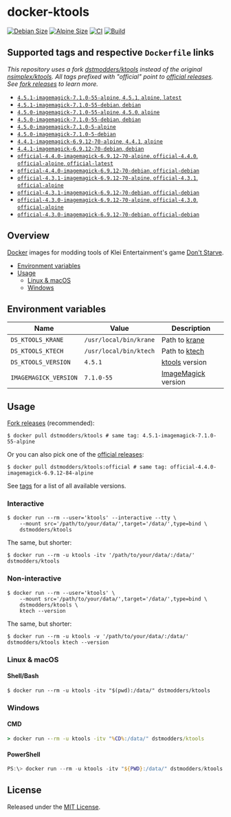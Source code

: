 # docker-ktools

[![Debian Size]](https://hub.docker.com/r/dstmodders/ktools)
[![Alpine Size]](https://hub.docker.com/r/dstmodders/ktools)
[![CI]](https://github.com/dstmodders/docker-ktools/actions/workflows/ci.yml)
[![Build]](https://github.com/dstmodders/docker-ktools/actions/workflows/build.yml)

## Supported tags and respective `Dockerfile` links

_This repository uses a fork [dstmodders/ktools] instead of the original
[nsimplex/ktools]. All tags prefixed with "official" point to [official
releases]. See [fork releases] to learn more._

- [`4.5.1-imagemagick-7.1.0-55-alpine`, `4.5.1`, `alpine`, `latest`](https://github.com/dstmodders/docker-ktools/blob/e18871ed5a4c8cea5121ea9b2b13868d6c04a2d7/latest/alpine/Dockerfile)
- [`4.5.1-imagemagick-7.1.0-55-debian`, `debian`](https://github.com/dstmodders/docker-ktools/blob/e18871ed5a4c8cea5121ea9b2b13868d6c04a2d7/latest/debian/Dockerfile)
- [`4.5.0-imagemagick-7.1.0-55-alpine`, `4.5.0`, `alpine`](https://github.com/dstmodders/docker-ktools/blob/e18871ed5a4c8cea5121ea9b2b13868d6c04a2d7/latest/alpine/Dockerfile)
- [`4.5.0-imagemagick-7.1.0-55-debian`, `debian`](https://github.com/dstmodders/docker-ktools/blob/e18871ed5a4c8cea5121ea9b2b13868d6c04a2d7/latest/debian/Dockerfile)
- [`4.5.0-imagemagick-7.1.0-5-alpine`](https://github.com/dstmodders/docker-ktools/blob/ef2d40c3fc2e675ca492371e0e539f13449a1846/latest/alpine/Dockerfile)
- [`4.5.0-imagemagick-7.1.0-5-debian`](https://github.com/dstmodders/docker-ktools/blob/ef2d40c3fc2e675ca492371e0e539f13449a1846/latest/debian/Dockerfile)
- [`4.4.1-imagemagick-6.9.12-70-alpine`, `4.4.1`, `alpine`](https://github.com/dstmodders/docker-ktools/blob/e18871ed5a4c8cea5121ea9b2b13868d6c04a2d7/latest/alpine/Dockerfile)
- [`4.4.1-imagemagick-6.9.12-70-debian`, `debian`](https://github.com/dstmodders/docker-ktools/blob/e18871ed5a4c8cea5121ea9b2b13868d6c04a2d7/latest/debian/Dockerfile)
- [`official-4.4.0-imagemagick-6.9.12-70-alpine`, `official-4.4.0`, `official-alpine`, `official-latest`](https://github.com/dstmodders/docker-ktools/blob/e18871ed5a4c8cea5121ea9b2b13868d6c04a2d7/official/alpine/Dockerfile)
- [`official-4.4.0-imagemagick-6.9.12-70-debian`, `official-debian`](https://github.com/dstmodders/docker-ktools/blob/e18871ed5a4c8cea5121ea9b2b13868d6c04a2d7/official/debian/Dockerfile)
- [`official-4.3.1-imagemagick-6.9.12-70-alpine`, `official-4.3.1`, `official-alpine`](https://github.com/dstmodders/docker-ktools/blob/e18871ed5a4c8cea5121ea9b2b13868d6c04a2d7/official/alpine/Dockerfile)
- [`official-4.3.1-imagemagick-6.9.12-70-debian`, `official-debian`](https://github.com/dstmodders/docker-ktools/blob/e18871ed5a4c8cea5121ea9b2b13868d6c04a2d7/official/debian/Dockerfile)
- [`official-4.3.0-imagemagick-6.9.12-70-alpine`, `official-4.3.0`, `official-alpine`](https://github.com/dstmodders/docker-ktools/blob/e18871ed5a4c8cea5121ea9b2b13868d6c04a2d7/official/alpine/Dockerfile)
- [`official-4.3.0-imagemagick-6.9.12-70-debian`, `official-debian`](https://github.com/dstmodders/docker-ktools/blob/e18871ed5a4c8cea5121ea9b2b13868d6c04a2d7/official/debian/Dockerfile)

## Overview

[Docker] images for modding tools of Klei Entertainment's game
[Don't Starve].

- [Environment variables](#environment-variables)
- [Usage](#usage)
  - [Linux & macOS](#linux--macos)
  - [Windows](#windows)

## Environment variables

| Name                  | Value                  | Description           |
| --------------------- | ---------------------- | --------------------- |
| `DS_KTOOLS_KRANE`     | `/usr/local/bin/krane` | Path to [krane]       |
| `DS_KTOOLS_KTECH`     | `/usr/local/bin/ktech` | Path to [ktech]       |
| `DS_KTOOLS_VERSION`   | `4.5.1`                | [ktools] version      |
| `IMAGEMAGICK_VERSION` | `7.1.0-55`             | [ImageMagick] version |

## Usage

[Fork releases] (recommended):

```shell
$ docker pull dstmodders/ktools # same tag: 4.5.1-imagemagick-7.1.0-55-alpine
```

Or you can also pick one of the [official releases]:

```shell
$ docker pull dstmodders/ktools:official # same tag: official-4.4.0-imagemagick-6.9.12-84-alpine
```

See [tags] for a list of all available versions.

### Interactive

```shell
$ docker run --rm --user='ktools' --interactive --tty \
    --mount src='/path/to/your/data/',target='/data/',type=bind \
    dstmodders/ktools
```

The same, but shorter:

```shell
$ docker run --rm -u ktools -itv '/path/to/your/data/:/data/' dstmodders/ktools
```

### Non-interactive

```shell
$ docker run --rm --user='ktools' \
    --mount src='/path/to/your/data/',target='/data/',type=bind \
    dstmodders/ktools \
    ktech --version
```

The same, but shorter:

```shell
$ docker run --rm -u ktools -v '/path/to/your/data/:/data/' dstmodders/ktools ktech --version
```

### Linux & macOS

#### Shell/Bash

```shell
$ docker run --rm -u ktools -itv "$(pwd):/data/" dstmodders/ktools
```

### Windows

#### CMD

```cmd
> docker run --rm -u ktools -itv "%CD%:/data/" dstmodders/ktools
```

#### PowerShell

```powershell
PS:\> docker run --rm -u ktools -itv "${PWD}:/data/" dstmodders/ktools
```

## License

Released under the [MIT License](https://opensource.org/licenses/MIT).

[@nsimplex]: https://github.com/nsimplex
[alpine size]: https://img.shields.io/docker/image-size/dstmodders/ktools/alpine?label=alpine%20size&logo=docker
[build]: https://img.shields.io/github/actions/workflow/status/dstmodders/docker-ktools/build.yml?branch=main&label=build&logo=github
[ci]: https://img.shields.io/github/actions/workflow/status/dstmodders/docker-ktools/ci.yml?branch=main&label=ci&logo=github
[debian size]: https://img.shields.io/docker/image-size/dstmodders/ktools/debian?label=debian%20size&logo=docker
[docker]: https://www.docker.com/
[don't starve]: https://www.klei.com/games/dont-starve
[dstmodders/ktools]: https://github.com/dstmodders/ktools
[fork releases]: https://github.com/dstmodders/ktools/releases
[gcc]: https://gcc.gnu.org/
[imagemagick]: https://imagemagick.org/index.php
[krane]: https://github.com/nsimplex/ktools#krane
[ktech]: https://github.com/nsimplex/ktools#ktech
[ktools]: https://github.com/nsimplex/ktools
[latest state]: https://github.com/nsimplex/ktools/tree/a1d1362bdb2b9aa9146d7177fbf0e351eab414ba
[nsimplex/ktools]: https://github.com/nsimplex/ktools
[official releases]: https://github.com/nsimplex/ktools/releases
[official]: https://github.com/nsimplex/ktools/releases
[tags]: https://hub.docker.com/r/dstmodders/ktools/tags
[v4.4.0]: https://github.com/dstmodders/ktools/releases/tag/4.4.0
[v4.4.1]: https://github.com/dstmodders/ktools/releases/tag/v4.4.1
